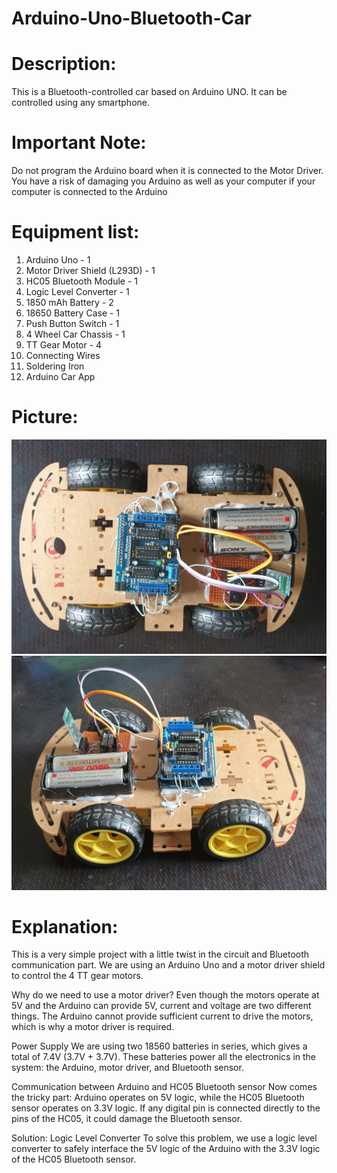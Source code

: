 # Arduino-Uno-Bluetooth-Car

# Description:

This is a Bluetooth-controlled car based on Arduino UNO. It can be controlled using any smartphone.

# Important Note:

Do not program the Arduino board when it is connected to the Motor Driver. You have a risk of damaging you Arduino as well as your computer if your computer is connected to the Arduino

# Equipment list:

1. Arduino Uno - 1
2. Motor Driver Shield (L293D) - 1
3. HC05 Bluetooth Module - 1
4. Logic Level Converter - 1
5. 1850 mAh Battery - 2
6. 18650 Battery Case - 1
7. Push Button Switch - 1
8. 4 Wheel Car Chassis - 1
9. TT Gear Motor - 4
10. Connecting Wires 
11. Soldering Iron 
12. Arduino Car App 

# Picture:

![Image Alt](https://github.com/botfusion/Arduino-Uno-Bluetooth-Car/blob/6794c1474d2c0675521fa1669cbc279fcc5fd4f1/Top%20view.jpg)  ![Image Alt](https://github.com/botfusion/Arduino-Uno-Bluetooth-Car/blob/6794c1474d2c0675521fa1669cbc279fcc5fd4f1/Front%20View.jpg)

# Explanation:

This is a very simple project with a little twist in the circuit and Bluetooth communication part. We are using an Arduino Uno and a motor driver shield to control the 4 TT gear motors.

Why do we need to use a motor driver?
Even though the motors operate at 5V and the Arduino can provide 5V, current and voltage are two different things. The Arduino cannot provide sufficient current to drive the motors, which is why a motor driver is required.

Power Supply
We are using two 18560 batteries in series, which gives a total of 7.4V (3.7V + 3.7V). These batteries power all the electronics in the system: the Arduino, motor driver, and Bluetooth sensor.

Communication between Arduino and HC05 Bluetooth sensor
Now comes the tricky part: Arduino operates on 5V logic, while the HC05 Bluetooth sensor operates on 3.3V logic. If any digital pin is connected directly to the pins of the HC05, it could damage the Bluetooth sensor.

Solution: Logic Level Converter
To solve this problem, we use a logic level converter to safely interface the 5V logic of the Arduino with the 3.3V logic of the HC05 Bluetooth sensor.
